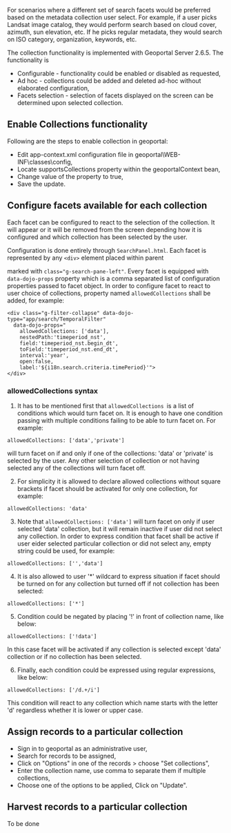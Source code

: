 For scenarios where a different set of search facets would be preferred based on the metadata collection user select. For example, if a user picks Landsat image catalog, they would perform search based on cloud cover, azimuth, sun elevation, etc. If he picks regular metadata, they would search on ISO category, organization, keywords, etc.

The collection functionality is implemented with Geoportal Server 2.6.5. The functionality is 

* Configurable - functionality could be enabled or disabled as requested,
* Ad hoc - collections could be added and deleted ad-hoc without elaborated configuration,
* Facets selection - selection of facets displayed on the screen can be determined upon selected collection.

## Enable Collections functionality

Following are the steps to enable collection in geoportal: 

* Edit app-context.xml configuration file in geoportal\WEB-INF\classes\config,
* Locate supportsCollections property within the geoportalContext bean,
* Change value of the property to true,
* Save the update.



## Configure facets available for each collection

Each facet can be configured to react to the selection of the collection. It will appear or it will be removed from the screen depending how it is configured and which collection has been selected by the user.

Configuration is done entirely through `SearchPanel.html`. Each facet is represented by any `<div>` element placed within parent <div> marked with `class="g-search-pane-left"`. Every facet is equipped with `data-dojo-props` property which is a comma separated list of configuration properties passed to facet object. In order to configure facet to react to user choice of collections, property named `allowedCollections` shall be added, for example:

```
<div class="g-filter-collapse" data-dojo-type="app/search/TemporalFilter"
  data-dojo-props="
    allowedCollections: ['data'],
    nestedPath:'timeperiod_nst',
    field:'timeperiod_nst.begin_dt',
    toField:'timeperiod_nst.end_dt',
    interval:'year',
    open:false,
    label:'${i18n.search.criteria.timePeriod}'">
</div>
```

### allowedCollections syntax
1. It has to be mentioned first that `allowedCollections `is a list of conditions which would turn facet on. It is enough to have one condition passing with multiple conditions failing to be able to turn facet on. For example:
```
allowedCollections: ['data','private']
```
will turn facet on if and only if one of the collections: 'data' or 'private' is selected by the user. Any other selection of collection or not having selected any of the collections will turn facet off.

2. For simplicity it is allowed to declare allowed collections without square brackets if facet should be activated for only one collection, for example:
```
allowedCollections: 'data'
```

3. Note that `allowedCollections: ['data']` will turn facet on only if user selected 'data' collection, but it will remain inactive if user did not select any collection. In order to express condition that facet shall be active if user eider selected particular collection or did not select any, empty string could be used, for example:
```
allowedCollections: ['','data']
```

4. It is also allowed to user '*' wildcard to express situation if facet should be turned on for any collection but turned off if not collection has been selected:
```
allowedCollections: ['*']
```

5. Condition could be negated by placing '!' in front of collection name, like below:
```
allowedCollections: ['!data']
```
In this case facet will be activated if any collection is selected except 'data' collection or if no collection has been selected.

6. Finally, each condition could be expressed using regular expressions, like below:
```
allowedCollections: ['/d.+/i']
```
This condition will react to any collection which name starts with the letter 'd' regardless whether it is lower or upper case.

## Assign records to a particular collection
* Sign in to geoportal as an administrative user,
* Search for records to be assigned,
* Click on "Options" in one of the records > choose "Set collections",
* Enter the collection name, use comma to separate them if multiple collections,
* Choose one of the options to be applied, Click on "Update".

## Harvest records to a particular collection
To be done